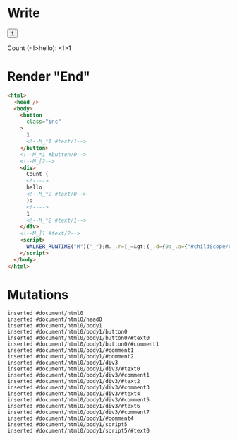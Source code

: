 # Write
  <button class=inc>1<!--M_*1 #text/1--></button><!--M_*1 #button/0--><!--M_[2--><div>Count (<!>hello<!--M_*2 #text/0-->): <!>1<!--M_*2 #text/1--></div><!--M_]1 #text/2--><script>WALKER_RUNTIME("M")("_");M._.r=[_=>(_.d={0:_.a={"#childScope/0":_.b={input_name:"hello",x:1,"#text/2!":_.c={}}},1:_.b,2:_.c},_.b["#text/2("]=_._["__tests__/template.marko_1_renderer"](_.a),_.d),1,"__tests__/components/custom-tag.marko_0_x",0];M._.w()</script>


# Render "End"
```html
<html>
  <head />
  <body>
    <button
      class="inc"
    >
      1
      <!--M_*1 #text/1-->
    </button>
    <!--M_*1 #button/0-->
    <!--M_[2-->
    <div>
      Count (
      <!---->
      hello
      <!--M_*2 #text/0-->
      ): 
      <!---->
      1
      <!--M_*2 #text/1-->
    </div>
    <!--M_]1 #text/2-->
    <script>
      WALKER_RUNTIME("M")("_");M._.r=[_=&gt;(_.d={0:_.a={"#childScope/0":_.b={input_name:"hello",x:1,"#text/2!":_.c={}}},1:_.b,2:_.c},_.b["#text/2("]=_._["__tests__/template.marko_1_renderer"](_.a),_.d),1,"__tests__/components/custom-tag.marko_0_x",0];M._.w()
    </script>
  </body>
</html>
```

# Mutations
```
inserted #document/html0
inserted #document/html0/head0
inserted #document/html0/body1
inserted #document/html0/body1/button0
inserted #document/html0/body1/button0/#text0
inserted #document/html0/body1/button0/#comment1
inserted #document/html0/body1/#comment1
inserted #document/html0/body1/#comment2
inserted #document/html0/body1/div3
inserted #document/html0/body1/div3/#text0
inserted #document/html0/body1/div3/#comment1
inserted #document/html0/body1/div3/#text2
inserted #document/html0/body1/div3/#comment3
inserted #document/html0/body1/div3/#text4
inserted #document/html0/body1/div3/#comment5
inserted #document/html0/body1/div3/#text6
inserted #document/html0/body1/div3/#comment7
inserted #document/html0/body1/#comment4
inserted #document/html0/body1/script5
inserted #document/html0/body1/script5/#text0
```